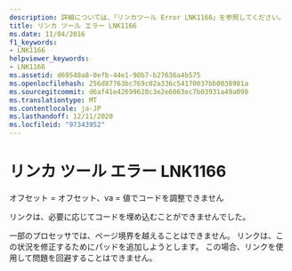 ```yaml
---
description: 詳細については、「リンカツール Error LNK1166」を参照してください。
title: リンカ ツール エラー LNK1166
ms.date: 11/04/2016
f1_keywords:
- LNK1166
helpviewer_keywords:
- LNK1166
ms.assetid: d69548a8-0efb-44e1-90b7-b27636a4b575
ms.openlocfilehash: 256d87763bc769c02a336c54170037bb0038981a
ms.sourcegitcommit: d6af41e42699628c3e2e6063ec7b03931a49a098
ms.translationtype: MT
ms.contentlocale: ja-JP
ms.lasthandoff: 12/11/2020
ms.locfileid: "97343952"
---
```

# <a name="linker-tools-error-lnk1166"></a>リンカ ツール エラー LNK1166

オフセット = オフセット、va = 値でコードを調整できません

リンクは、必要に応じてコードを埋め込むことができませんでした。

一部のプロセッサでは、ページ境界を越えることはできません。 リンクは、この状況を修正するためにパッドを追加しようとします。 この場合、リンクを使用して問題を回避することはできません。
